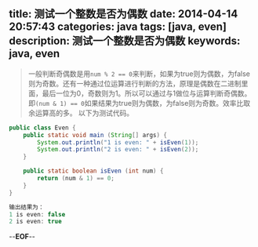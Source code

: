 title: 测试一个整数是否为偶数
date: 2014-04-14 20:57:43
categories: java
tags: [java, even]
description: 测试一个整数是否为偶数
keywords: java, even
---
> 一般判断奇偶数是用`num % 2 == 0`来判断，如果为true则为偶数，为false则为奇数。还有一种通过位运算进行判断的方法，原理是偶数在二进制里面，最后一位为0，奇数则为1。所以可以通过与1做位与运算判断奇偶数。即`(num & 1) == 0`如果结果为true则为偶数，为false则为奇数。效率比取余运算高的多。 以下为测试代码。

``` java
public class Even {
	public static void main (String[] args) {
		System.out.println("1 is even: " + isEven(1));
		System.out.println("2 is even: " + isEven(2));
	}

	public static boolean isEven (int num) {
		return (num & 1) == 0;
	}
}

输出结果为：
1 is even: false
2 is even: true
```

--**EOF**--